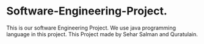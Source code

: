 # Software-Engineering-Project.
This is our software Engineering  Project. We use java programming language in this project.
This  Project made by Sehar Salman and Quratulain.
